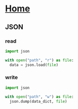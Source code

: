 # [Home](../README.md)

## JSON

### read

```python
import json

with open("path", "r") as file:
  data = json.load(file)
```

### write

```python
import json

with open("path", "w") as file:
  json.dump(data_dict, file)
```

